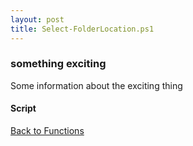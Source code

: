 ```yaml
---
layout: post
title: Select-FolderLocation.ps1
---
```


### something exciting

Some information about the exciting thing

#### Script

<script src="https://gist-it.appspot.com/github.com/BanterBoy/scripts-blog/blob/master/PowerShell/functions/Select-FolderLocation.ps1"></script>

<a href="/menu/_pages/functions.html">Back to Functions</a>
